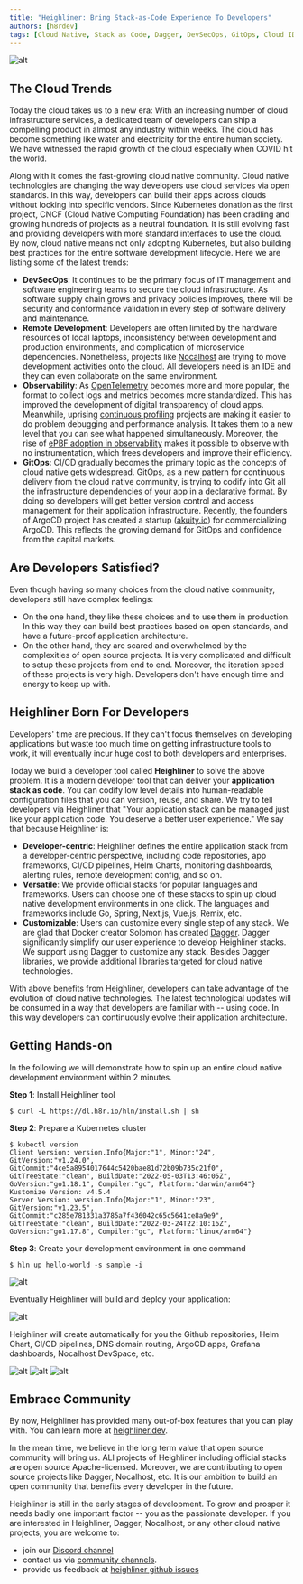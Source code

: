 ```yaml
---
title: "Heighliner: Bring Stack-as-Code Experience To Developers"
authors: [h8rdev]
tags: [Cloud Native, Stack as Code, Dagger, DevSecOps, GitOps, Cloud IDE, CICD]
---
```


![alt](ship.jpeg)

## The Cloud Trends

Today the cloud takes us to a new era:
With an increasing number of cloud infrastructure services, a dedicated team of developers can ship a compelling product in almost any industry within weeks.
The cloud has become something like water and electricity for the entire human society.
We have witnessed the rapid growth of the cloud especially when COVID hit the world.

Along with it comes the fast-growing cloud native community.
Cloud native technologies are changing the way developers use cloud services via open standards.
In this way, developers can build their apps across clouds without locking into specific vendors.
Since Kubernetes donation as the first project, CNCF (Cloud Native Computing Foundation) has been cradling and growing hundreds of projects as a neutral foundation.
It is still evolving fast and providing developers with more standard interfaces to use the cloud.
By now, cloud native means not only adopting Kubernetes, but also building best practices for the entire software development lifecycle.
Here we are listing some of the latest trends:

- **DevSecOps**:
    It continues to be the primary focus of IT management and software engineering teams to secure the cloud infrastructure.
    As software supply chain grows and privacy policies improves, there will be security and conformance validation in every step of software delivery and maintenance.
- **Remote Development**:
    Developers are often limited by the hardware resources of local laptops, inconsistency between development and production environments, and complication of microservice dependencies.
    Nonetheless, projects like [Nocalhost](https://nocalhost.dev) are trying to move development activities onto the cloud.
    All developers need is an IDE and they can even collaborate on the same environment.
- **Observability**:
    As [OpenTelemetry](https://opentelemetry.io) becomes more and more popular, the format to collect logs and metrics becomes more standardized.
    This has improved the development of digital transparency of cloud apps.
    Meanwhile, uprising [continuous profiling](https://www.parca.dev) projects are making it easier to do problem debugging and performance analysis.
    It takes them to a new level that you can see what happened simultaneously.
    Moreover, the rise of [ePBF adoption in observability](https://pixielabs.ai) makes it possible to observe with no instrumentation, which frees
    developers and improve their efficiency.
- **GitOps**:
    CI/CD gradually becomes the primary topic as the concepts of cloud native gets widespread.
    GitOps, as a new pattern for continuous delivery from the cloud native community, is trying to codify into Git
    all the infrastructure dependencies of your app in a declarative format.
    By doing so developers will get better version control and access management for their application infrastructure.
    Recently, the founders of ArgoCD project has created a startup ([akuity.io](https://akuity.io)) for commercializing ArgoCD.
    This reflects the growing demand for GitOps and confidence from the capital markets.

## Are Developers Satisfied?

Even though having so many choices from the cloud native community, developers still have complex feelings:

- On the one hand, they like these choices and to use them in production.
  In this way they can build best practices based on open standards, and have a future-proof application architecture.
- On the other hand, they are scared and overwhelmed by the complexities of open source projects.
  It is very complicated and difficult to setup these projects from end to end.
  Moreover, the iteration speed of these projects is very high. Developers don't have enough time and energy to keep up with.

## Heighliner Born For Developers

Developers' time are precious.
If they can't focus themselves on developing applications but waste too much time on getting infrastructure tools to work,
it will eventually incur huge cost to both developers and enterprises.

Today we build a developer tool called **Heighliner** to solve the above problem.
It is a modern developer tool that can deliver your **application stack as code**.
You can codify low level details into human-readable configuration files that you can version, reuse, and share.
We try to tell developers via Heighliner that "Your application stack can be managed just like your application code. You deserve a better user experience."
We say that because Heighliner is:

- **Developer-centric**:
    Heighliner defines the entire application stack from a developer-centric perspective, including
    code repositories, app frameworks, CI/CD pipelines, Helm Charts, monitoring dashboards, alerting rules, remote development config, and so on.
- **Versatile**:
    We provide official stacks for popular languages and frameworks. Users can choose one of these stacks to spin up cloud native development environments in one click.
    The languages and frameworks include Go, Spring, Next.js, Vue.js, Remix, etc.
- **Customizable**:
    Users can customize every single step of any stack.
    We are glad that Docker creator Solomon has created [Dagger](https://dagger.io/).
    Dagger significantly simplify our user experience to develop Heighliner stacks.
    We support using Dagger to customize any stack.
    Besides Dagger libraries, we provide additional libraries targeted for cloud native technologies.

With above benefits from Heighliner, developers can take advantage of the evolution of cloud native technologies.
The latest technological updates will be consumed in a way that developers are familiar with -- using code.
In this way developers can continuously evolve their application architecture.

## Getting Hands-on

In the following we will demonstrate how to spin up an entire cloud native development environment within 2 minutes.

**Step 1**: Install Heighliner tool

```shell
$ curl -L https://dl.h8r.io/hln/install.sh | sh
```

**Step 2**: Prepare a Kubernetes cluster

```shell
$ kubectl version
Client Version: version.Info{Major:"1", Minor:"24", GitVersion:"v1.24.0", GitCommit:"4ce5a8954017644c5420bae81d72b09b735c21f0", GitTreeState:"clean", BuildDate:"2022-05-03T13:46:05Z", GoVersion:"go1.18.1", Compiler:"gc", Platform:"darwin/arm64"}
Kustomize Version: v4.5.4
Server Version: version.Info{Major:"1", Minor:"23", GitVersion:"v1.23.5", GitCommit:"c285e781331a3785a7f436042c65c5641ce8a9e9", GitTreeState:"clean", BuildDate:"2022-03-24T22:10:16Z", GoVersion:"go1.17.8", Compiler:"gc", Platform:"linux/arm64"}
```

**Step 3**: Create your development environment in one command

```shell
$ hln up hello-world -s sample -i
```

![alt](hln_output.png)

Eventually Heighliner will build and deploy your application:

![alt](remix_app.png)

Heighliner will create automatically for you the Github repositories, Helm Chart, CI/CD pipelines, DNS domain routing, ArgoCD apps, Grafana dashboards, Nocalhost DevSpace, etc.

![alt](argocd.png)
![alt](grafana.png)
![alt](nocalhost.png)

## Embrace Community

By now, Heighliner has provided many out-of-box features that you can play with. You can learn more at [heighliner.dev](https://heighliner.dev).

In the mean time, we believe in the long term value that open source community will bring us.
ALl projects of Heighliner including official stacks are open source Apache-licensed.
Moreover, we are contributing to open source projects like Dagger, Nocalhost, etc.
It is our ambition to build an open community that benefits every developer in the future.

Heighliner is still in the early stages of development. To grow and prosper it needs badly one important factor -- you as the passionate developer.
If you are interested in Heighliner, Dagger, Nocalhost, or any other cloud native projects,
you are welcome to:

- join our [Discord channel](https://discord.gg/WphTbdVHFA)
- contact us via [community channels](https://heighliner.dev/contact-us).
- provide us feedback at [heighliner github issues](https://github.com/h8r-dev/heighliner/issues)
